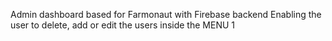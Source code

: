 Admin dashboard based for Farmonaut with Firebase backend
Enabling the user to delete, add or edit the users inside the MENU 1
